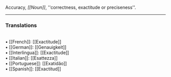 Accuracy, <i>[[Noun]]</i>, ''correctness, exactitude or preciseness''.
<HR> <P> <H3>Translations</H3>
<BR>• [[French]]: [[Exactitude]]
<BR>• [[German]]: [[Genauigkeit]]
<BR>• [[Interlingua]]: [[Exactitude]]
<BR>• [[Italian]]: [[Esattezza]]
<BR>• [[Portuguese]]: [[Exatidão]]
<BR>• [[Spanish]]: [[Exactitud]]
<BR>
